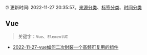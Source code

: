 :alarm_clock: 更新时间: 2022-11-27 20:35:57。[来源分类](../README.md)、[标签分类](../TAGS.md)、[时间分类](../TIMELINE.md)

## Vue


> 关键字：`Vue`、`ElementUI`



- [2022-11-27-vue如何二次封装一个高频可复用的组件](https://toutiao.io/k/fzld64o) 